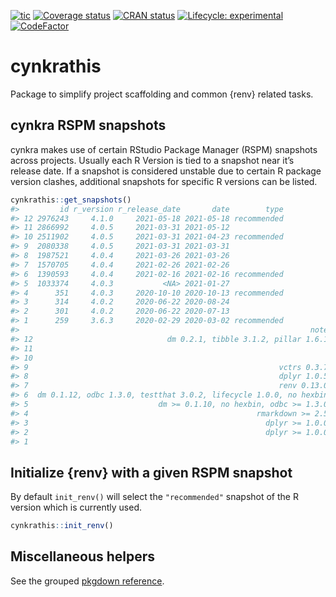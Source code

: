 
<!-- README.md is generated from README.Rmd. Please edit that file -->
<!-- badges: start -->

[![tic](https://github.com/cynkra/cynkrathis/workflows/tic/badge.svg?branch=master)](https://github.com/cynkra/cynkrathis/actions)
[![Coverage
status](https://codecov.io/gh/cynkra/cynkrathis/branch/main/graph/badge.svg)](https://codecov.io/github/cynkra/cynkrathis?branch=main)
[![CRAN
status](https://www.r-pkg.org/badges/version/cynkrathis)](https://www.r-pkg.org/badges/version/cynkrathis)
[![Lifecycle:
experimental](https://img.shields.io/badge/lifecycle-experimental-orange.svg)](https://lifecycle.r-lib.org/articles/stages.html#experimental)
[![CodeFactor](https://www.codefactor.io/repository/github/cynkra/cynkrathis/badge)](https://www.codefactor.io/repository/github/cynkra/cynkrathis)
<!-- badges: end -->

# cynkrathis

Package to simplify project scaffolding and common {renv} related tasks.

## cynkra RSPM snapshots

cynkra makes use of certain RStudio Package Manager (RSPM) snapshots
across projects. Usually each R Version is tied to a snapshot near it’s
release date. If a snapshot is considered unstable due to certain R
package version clashes, additional snapshots for specific R versions
can be listed.

``` r
cynkrathis::get_snapshots()
#>         id r_version r_release_date       date        type
#> 12 2976243     4.1.0     2021-05-18 2021-05-18 recommended
#> 11 2866992     4.0.5     2021-03-31 2021-05-12            
#> 10 2511902     4.0.5     2021-03-31 2021-04-23 recommended
#> 9  2080338     4.0.5     2021-03-31 2021-03-31            
#> 8  1987521     4.0.4     2021-03-26 2021-03-26            
#> 7  1570705     4.0.4     2021-02-26 2021-02-26            
#> 6  1390593     4.0.4     2021-02-16 2021-02-16 recommended
#> 5  1033374     4.0.3           <NA> 2021-01-27            
#> 4      351     4.0.3     2020-10-10 2020-10-13 recommended
#> 3      314     4.0.2     2020-06-22 2020-08-24            
#> 2      301     4.0.2     2020-06-22 2020-07-13            
#> 1      259     3.6.3     2020-02-29 2020-03-02 recommended
#>                                                                 note
#> 12                              dm 0.2.1, tibble 3.1.2, pillar 1.6.1
#> 11                                                                  
#> 10                                                                  
#> 9                                                        vctrs 0.3.7
#> 8                                                        dplyr 1.0.5
#> 7                                                        renv 0.13.0
#> 6  dm 0.1.12, odbc 1.3.0, testthat 3.0.2, lifecycle 1.0.0, no hexbin
#> 5                             dm >= 0.1.10, no hexbin, odbc >= 1.3.0
#> 4                                                   rmarkdown >= 2.5
#> 3                                                     dplyr >= 1.0.0
#> 2                                                     dplyr >= 1.0.0
#> 1
```

## Initialize {renv} with a given RSPM snapshot

By default `init_renv()` will select the `"recommended"` snapshot of the
R version which is currently used.

``` r
cynkrathis::init_renv()
```

## Miscellaneous helpers

See the grouped [pkgdown
reference](https://cynkrathis.cynkra.com/reference/index.html).
